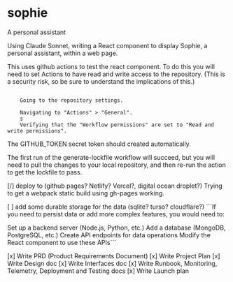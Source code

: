 # sophie
A personal assistant

Using Claude Sonnet, writing a React component to display Sophie, a personal assistant, within a web page.

This uses github actions to test the react component. To do this you will need to set Actions to have read and write access to the repository. (This is a security risk, so be sure to understand the implications of this.)

```

    Going to the repository settings.

    Navigating to "Actions" > "General".
    s
    Verifying that the "Workflow permissions" are set to "Read and write permissions".
```

The GITHUB_TOKEN secret token should created automatically. 

The first run of the generate-lockfile workflow will succeed, but you will need to pull the changes to your local repository, and then re-run the action to get the lockfile to pass.

[/] deploy to (github pages? Netlify? Vercel?, digital ocean droplet?)
Trying to get a webpack static build using gh-pages working.

[ ] add some durable storage for the data (sqlite? turso? cloudflare?) ```If you need to persist data or add more complex features, you would need to:

Set up a backend server (Node.js, Python, etc.)
Add a database (MongoDB, PostgreSQL, etc.)
Create API endpoints for data operations
Modify the React component to use these APIs```

[x] Write PRD (Product Requirements Document)
[x] Write Project Plan
[x] Write Design doc
[x] Write Interfaces doc
[x] Write Runbook, Monitoring, Telemetry, Deployment and Testing docs
[x] Write Launch plan
